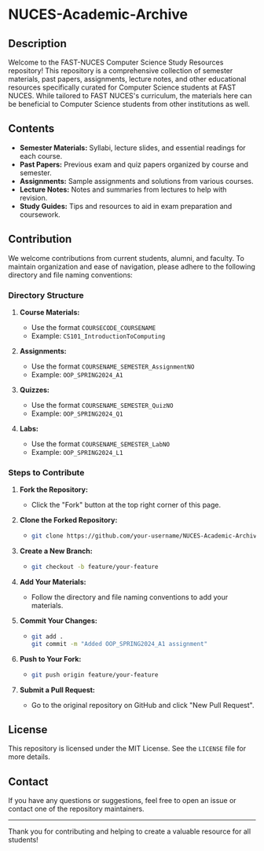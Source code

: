 # NUCES-Academic-Archive
## Description

Welcome to the FAST-NUCES Computer Science Study Resources repository! This repository is a comprehensive collection of semester materials, past papers, assignments, lecture notes, and other educational resources specifically curated for Computer Science students at FAST NUCES. While tailored to FAST NUCES's curriculum, the materials here can be beneficial to Computer Science students from other institutions as well.

## Contents

- **Semester Materials:** Syllabi, lecture slides, and essential readings for each course.
- **Past Papers:** Previous exam and quiz papers organized by course and semester.
- **Assignments:** Sample assignments and solutions from various courses.
- **Lecture Notes:** Notes and summaries from lectures to help with revision.
- **Study Guides:** Tips and resources to aid in exam preparation and coursework.

## Contribution

We welcome contributions from current students, alumni, and faculty. To maintain organization and ease of navigation, please adhere to the following directory and file naming conventions:

### Directory Structure

1. **Course Materials:**
   - Use the format `COURSECODE_COURSENAME`
   - Example: `CS101_IntroductionToComputing`

2. **Assignments:**
   - Use the format `COURSENAME_SEMESTER_AssignmentNO`
   - Example: `OOP_SPRING2024_A1`

3. **Quizzes:**
   - Use the format `COURSENAME_SEMESTER_QuizNO`
   - Example: `OOP_SPRING2024_Q1`

4. **Labs:**
   - Use the format `COURSENAME_SEMESTER_LabNO`
   - Example: `OOP_SPRING2024_L1`

### Steps to Contribute

1. **Fork the Repository:**
   - Click the "Fork" button at the top right corner of this page.

2. **Clone the Forked Repository:**
   - ```bash
     git clone https://github.com/your-username/NUCES-Academic-Archive.git
     ```

3. **Create a New Branch:**
   - ```bash
     git checkout -b feature/your-feature
     ```

4. **Add Your Materials:**
   - Follow the directory and file naming conventions to add your materials.

5. **Commit Your Changes:**
   - ```bash
     git add .
     git commit -m "Added OOP_SPRING2024_A1 assignment"
     ```

6. **Push to Your Fork:**
   - ```bash
     git push origin feature/your-feature
     ```

7. **Submit a Pull Request:**
   - Go to the original repository on GitHub and click "New Pull Request".

## License

This repository is licensed under the MIT License. See the `LICENSE` file for more details.

## Contact

If you have any questions or suggestions, feel free to open an issue or contact one of the repository maintainers.

---

Thank you for contributing and helping to create a valuable resource for all students!
